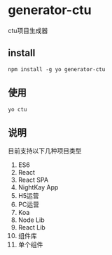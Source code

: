 # generator-ctu

ctu项目生成器

## install

```
npm install -g yo generator-ctu
```

## 使用

```
yo ctu
```

## 说明

目前支持以下几种项目类型

1. ES6
2. React
3. React SPA
4. NightKay App
5. H5运营
6. PC运营
7. Koa
8. Node Lib
9. React Lib
10. 组件库
11. 单个组件